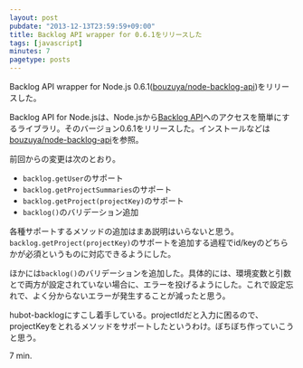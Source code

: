 ```yaml
---
layout: post
pubdate: "2013-12-13T23:59:59+09:00"
title: Backlog API wrapper for 0.6.1をリリースした
tags: [javascript]
minutes: 7
pagetype: posts
---
```

Backlog API wrapper for Node.js 0.6.1([bouzuya/node-backlog-api][])をリリースした。

Backlog API for Node.jsは、Node.jsから[Backlog API][backlog-api]へのアクセスを簡単にするライブラリ。そのバージョン0.6.1をリリースした。インストールなどは[bouzuya/node-backlog-api][]を参照。

前回からの変更は次のとおり。
- `backlog.getUser`のサポート
- `backlog.getProjectSummaries`のサポート
- `backlog.getProject(projectKey)`のサポート
- `backlog()`のバリデーション追加

各種サポートするメソッドの追加はまあ説明はいらないと思う。 `backlog.getProject(projectKey)`のサポートを追加する過程でid/keyのどちらかが必須というものに対応できるようにした。

ほかには`backlog()`のバリデーションを追加した。具体的には、環境変数と引数とで両方が設定されていない場合に、エラーを投げるようにした。これで設定忘れで、よく分からないエラーが発生することが減ったと思う。

hubot-backlogにすこし着手している。projectIdだと入力に困るので、projectKeyをとれるメソッドをサポートしたというわけ。ぼちぼち作っていこうと思う。

7 min.

[bouzuya/node-backlog-api]: https://github.com/bouzuya/node-backlog-api
[backlog-api]: http://backlog.jp/api/


